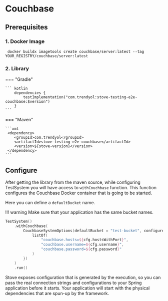 # Couchbase

## Prerequisites

### 1. Docker Image

```shell  
 docker buildx imagetools create couchbase/server:latest --tag YOUR_REGISTRY/couchbase/server:latest
```

### 2. Library

=== "Gradle"

    ``` kotlin
        dependencies {
            testImplementation("com.trendyol:stove-testing-e2e-couchbase:$version")
        }
    ```

=== "Maven"

    ```xml
     <dependency>
        <groupId>com.trendyol</groupId>
        <artifactId>stove-testing-e2e-couchbase</artifactId>
        <version>${stove-version}</version>
     </dependency>
    ```

## Configure

After getting the library from the maven source, while configuring TestSystem you will have access to `withCouchbase` function.
This function configures the Couchbase Docker container that is going to be started.

Here you can define a `defaultBucket` name. 

!!! warning
    Make sure that your application has the same bucket names.

```kotlin
TestSystem()
    .withCouchbase(
        CouchbaseSystemOptions(defaultBucket = "test-bucket", configureExposedConfiguration = { cfg ->
            listOf(
                "couchbase.hosts=${cfg.hostsWithPort}",
                "couchbase.username=${cfg.username}",
                "couchbase.password=${cfg.password}"
            )
        })
    )
    .run()
```

Stove exposes configuration that is generated by the execution,
so you can pass the real connection strings and configurations to your Spring application before it starts.
Your application will start with the physical dependencies that are spun-up by the framework.
